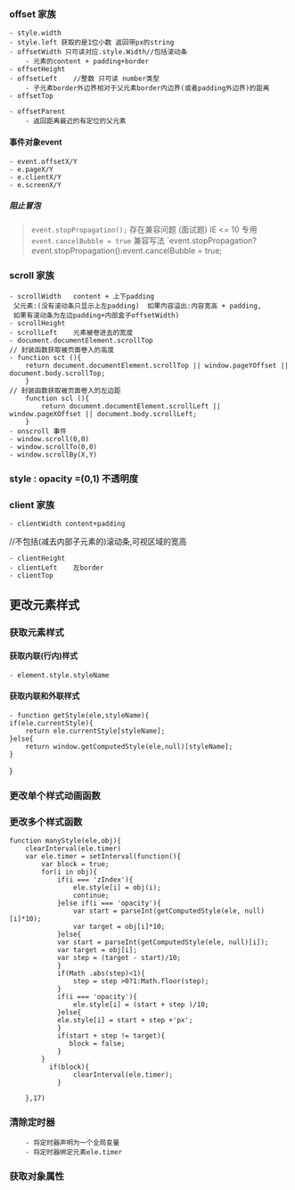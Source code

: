 ### offset  家族
    - style.width
    - style.left 获取的是1位小数 返回带px的string
    - offsetWidth 只可读对应.style.Width//包括滚动条
        - 元素的content + padding+border
    - offsetHeight
    - offsetLeft    //整数 只可读 number类型
        - 子元素border外边界相对于父元素border内边界(或者padding外边界)的距离
    - offsetTop
       
    - offsetParent
        - 返回距离最近的有定位的父元素
#### 事件对象event
    - event.offsetX/Y
    - e.pageX/Y
    - e.clientX/Y
    - e.screenX/Y
#####  阻止冒泡

> `event.stopPropagation();`		存在兼容问题	(面试题)
> IE <= 10 专用 `event.cancelBubble = true`
> 兼容写法 `event.stopPropagation?event.stopPropagation():event.cancelBubble = true;
### scroll 家族
    - scrollWidth   content + 上下padding
     父元素:(没有滚动条只显示上左padding)  如果内容溢出:内容宽高 + padding,
     如果有滚动条为左边padding+内部盒子offsetWidth)
    - scrollHeight
    - scrollLeft    元素被卷进去的宽度
    - document.documentElement.scrollTop
    // 封装函数获取被页面卷入的高度
    - function sct (){
	    return document.documentElement.scrollTop || window.pageYOffset || document.body.scrollTop;
        }
    // 封装函数获取被页面卷入的左边距
        function scl (){
	        return document.documentElement.scrollLeft || window.pageXOffset || document.body.scrollLeft;
        }
    - onscroll 事件
    - window.scroll(0,0)
    - window.scrollTo(0,0)
    - window.scrollBy(X,Y)
### style : opacity =(0,1) 不透明度
### client 家族
    - clientWidth content+padding
   //不包括(减去内部子元素的)滚动条,可视区域的宽高
   
    - clientHeight
    - clientLeft    左border
    - clientTop
## 更改元素样式
### 获取元素样式
#### 获取内联(行内)样式
    - element.style.styleName
#### 获取内联和外联样式
    - function getStyle(ele,styleName){
	if(ele.currentStyle){
		return ele.currentStyle[styleName];
	}else{
		return window.getComputedStyle(ele,null)[styleName];
	}
}
### 更改单个样式动画函数

### 更改多个样式函数
    function manyStyle(ele,obj){
        clearInterval(ele.timer)       
        var ele.timer = setInterval(function(){
            var block = true;
            for(i in obj){
                if(i === 'zIndex'){
                    ele.style[i] = obj(i);
                    continue;
                }else if(i === 'opacity'){
                    var start = parseInt(getComputedStyle(ele, null)[i]*10);
                    var target = obj[i]*10;
                }else{
                var start = parseInt(getComputedStyle(ele, null)[i]);
                var target = obj[i];
                var step = (target - start)/10;
                }
                if(Math .abs(step)<1){
                    step = step >0?1:Math.floor(step);
                }
                if(i === 'opacity'){
                    ele.style[i] = (start + step )/10;
                }else{
                ele.style[i] = start + step +'px';
                }
                if(start + step != target){
                   block = false;
                }             
            }
              if(block){
                    clearInterval(ele.timer);
                }
           
        },17) 
### 清除定时器
        - 将定时器声明为一个全局变量
        - 将定时器绑定元素ele.timer

### 获取对象属性

